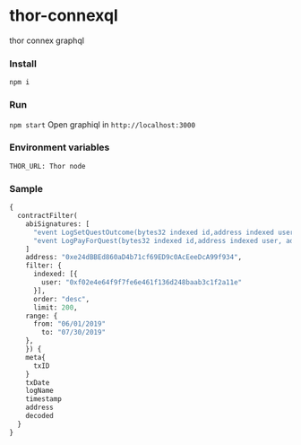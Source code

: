 # thor-connexql
thor connex graphql

###  Install
`npm i`

### Run
`npm start`
Open graphiql in `http://localhost:3000`

### Environment variables

`THOR_URL: Thor node`

### Sample
```graphql
{
  contractFilter(
    abiSignatures: [
      "event LogSetQuestOutcome(bytes32 indexed id,address indexed user,uint256 questEntryCount)",
      "event LogPayForQuest(bytes32 indexed id,address indexed user, address indexed payer,uint256 questEntryCount)"
    ]
    address: "0xe24dBBEd860aD4b71cf69ED9c0AcEeeDcA99f934", 
    filter: {
      indexed: [{
        user: "0xf02e4e64f9f7fe6e461f136d248baab3c1f2a11e"
      }], 
      order: "desc", 
      limit: 200,
    range: {
      from: "06/01/2019"
    	to: "07/30/2019"
    },
    }) {
    meta{
      txID
    }
    txDate
    logName
    timestamp
    address
    decoded
  }
}
```